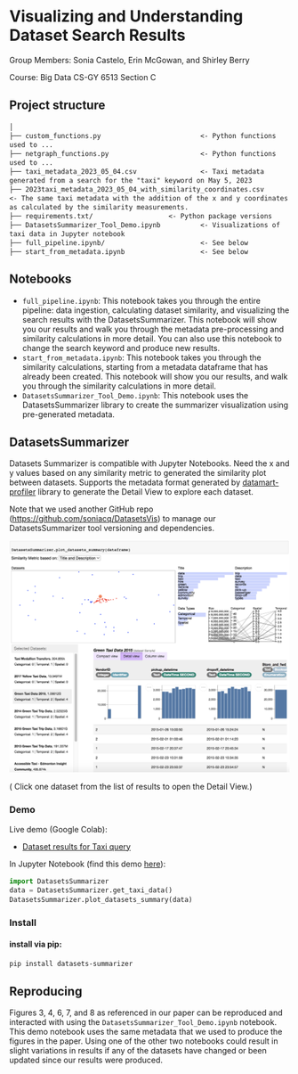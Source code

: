 # Visualizing and Understanding Dataset Search Results


Group Members: Sonia Castelo, Erin McGowan, and Shirley Berry


Course: Big Data CS-GY 6513 Section C

## Project structure


```
│
├── custom_functions.py                         <- Python functions used to ...
├── netgraph_functions.py                       <- Python functions used to ...
├── taxi_metadata_2023_05_04.csv                <- Taxi metadata generated from a search for the "taxi" keyword on May 5, 2023
├── 2023taxi_metadata_2023_05_04_with_similarity_coordinates.csv                <- The same taxi metadata with the addition of the x and y coordinates as calculated by the similarity measurements.
├── requirements.txt/      	  	        <- Python package versions
├── DatasetsSummarizer_Tool_Demo.ipynb          <- Visualizations of taxi data in Jupyter notebook
├── full_pipeline.ipynb/                        <- See below
├── start_from_metadata.ipynb                   <- See below

```

## Notebooks
* `full_pipeline.ipynb`: This notebook takes you through the entire pipeline: data ingestion, calculating dataset similarity, and visualizing the search results with the DatasetsSummarizer. This notebook will show you our results and walk you through the metadata pre-processing and similarity calculations in more detail. You can also use this notebook to change the search keyword and produce new results.
* `start_from_metadata.ipynb`: This notebook takes you through the similarity calculations, starting from a metadata dataframe that has already been created. This notebook will show you our results, and walk you through the similarity calculations in more detail.
* `DatasetsSummarizer_Tool_Demo.ipynb`: This notebook uses the DatasetsSummarizer library to create the summarizer visualization using pre-generated metadata.

## DatasetsSummarizer

Datasets Summarizer is compatible with Jupyter Notebooks. Need the x and y values based on any similarity metric to generated the similarity plot between datasets. Supports the metadata format generated by [datamart-profiler](https://docs.auctus.vida-nyu.org/python/datamart-profiler.html#) library to generate the Detail View to explore each dataset.

Note that we used another GitHub repo (https://github.com/soniacq/DatasetsVis) to manage our DatasetsSummarizer tool versioning and dependencies.

![System screen](https://github.com/soniacq/DatasetsVis/blob/main/DatasetsSummarizer/imgs/datasets_summarizer_view.png)

( Click one dataset from the list of results to open the Detail View.)

### Demo

Live demo (Google Colab):
- [Dataset results for Taxi query](https://colab.research.google.com/drive/11NT0qudr2di9NXlR-DxZa0buzGreOqxs?usp=sharing)

In Jupyter Notebook (find this demo [here](https://github.com/egm68/dataset-visualization/blob/main/DatasetsSummarizer_Tool_Demo.ipynb)):
```Python
import DatasetsSummarizer
data = DatasetsSummarizer.get_taxi_data()
DatasetsSummarizer.plot_datasets_summary(data)
```

### Install

#### install via pip:
~~~~
pip install datasets-summarizer
~~~~

## Reproducing
Figures 3, 4, 6, 7, and 8 as referenced in our paper can be reproduced and interacted with using the `DatasetsSummarizer_Tool_Demo.ipynb` notebook. This demo notebook uses the same metadata that we used to produce the figures in the paper. Using one of the other two notebooks could result in slight variations in results if any of the datasets have changed or been updated since our results were produced.
